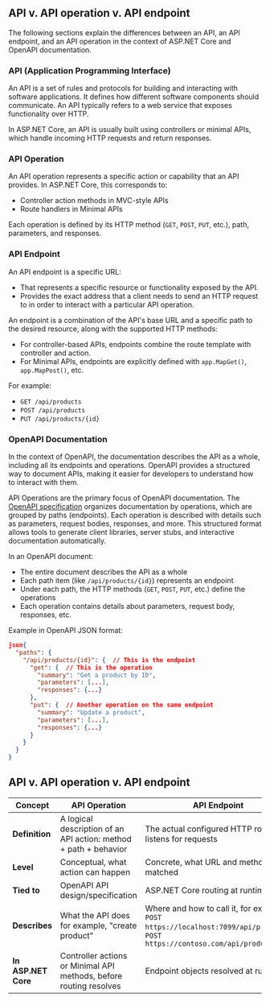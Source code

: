 ## API v. API operation v. API endpoint

The following sections explain the differences between an API, an API endpoint, and an API operation in the context of ASP.NET Core and OpenAPI documentation.

### API (Application Programming Interface)

An API is a set of rules and protocols for building and interacting with software applications. It defines how different software components should communicate. An API typically refers to a web service that exposes functionality over HTTP.

In ASP.NET Core, an API is usually built using controllers or minimal APIs, which handle incoming HTTP requests and return responses.

### API Operation

An API operation represents a specific action or capability that an API provides. In ASP.NET Core, this corresponds to:

* Controller action methods in MVC-style APIs
* Route handlers in Minimal APIs

Each operation is defined by its HTTP method (`GET`, `POST`, `PUT`, etc.), path, parameters, and responses.

### API Endpoint

An API endpoint is a specific URL:

* That represents a specific resource or functionality exposed by the API.
* Provides the exact address that a client needs to send an HTTP request to in order to interact with a particular API operation.

An endpoint is a combination of the API's base URL and a specific path to the desired resource, along with the supported HTTP methods:

* For controller-based APIs, endpoints combine the route template with controller and action.
* For Minimal APIs, endpoints are explicitly defined with `app.MapGet()`, `app.MapPost()`, etc.

For example:

* `GET /api/products`
* `POST /api/products`
* `PUT /api/products/{id}`

### OpenAPI Documentation

In the context of OpenAPI, the documentation describes the API as a whole, including all its endpoints and operations. OpenAPI provides a structured way to document APIs, making it easier for developers to understand how to interact with them.

API Operations are the primary focus of OpenAPI documentation. The [OpenAPI specification](https://spec.openapis.org/oas/latest.html) organizes documentation by operations, which are grouped by paths (endpoints). Each operation is described with details such as parameters, request bodies, responses, and more. This structured format allows tools to generate client libraries, server stubs, and interactive documentation automatically.

In an OpenAPI document:

* The entire document describes the API as a whole
* Each path item (like `/api/products/{id}`) represents an endpoint
* Under each path, the HTTP methods (`GET`, `POST`, `PUT`, etc.) define the operations
* Each operation contains details about parameters, request body, responses, etc.

Example in OpenAPI JSON format:

```JSON
json{
  "paths": {
    "/api/products/{id}": {  // This is the endpoint
      "get": {  // This is the operation
        "summary": "Get a product by ID",
        "parameters": [...],
        "responses": {...}
      },
      "put": {  // Another operation on the same endpoint
        "summary": "Update a product",
        "parameters": [...],
        "responses": {...}
      }
    }
  }
}
```

## API v. API operation v. API endpoint

| Concept         | API Operation                                      | API Endpoint                                      |
|-----------------|----------------------------------------------------|--------------------------------------------------|
| **Definition**  | A logical description of an API action: method + path + behavior | The actual configured HTTP route that listens for requests |
| **Level**       | Conceptual, what action can happen                 | Concrete, what URL and method are matched        |
| **Tied to**     | OpenAPI API design/specification                   | ASP.NET Core routing at runtime                 |
| **Describes**   | What the API does for example, "create product"           | Where and how to call it, for example, `POST https://localhost:7099/api/products`,  `POST https://contoso.com/api/products` |
| **In ASP.NET Core** | Controller actions or Minimal API methods, before routing resolves | Endpoint objects resolved at runtime |
